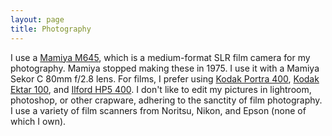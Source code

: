 ```yaml
---
layout: page
title: Photography
---
```


I use a <a href="http://camera-wiki.org/wiki/Mamiya_M645" target="_blank">Mamiya M645</a>, which is a medium-format SLR film camera for my photography. Mamiya stopped making these in 1975. I use it with a Mamiya Sekor C 80mm f/2.8 lens. For films, I prefer using <a href="https://grainsandsuch.co/kodak-portra-400-35-120">Kodak Portra 400</a>, <a href="https://www.analog.cafe/r/kodak-ektar-100-film-review-59np">Kodak Ektar 100</a>, and <a href="https://www.shopmoment.com/reviews/ilford-hp5-400-film-review">Ilford HP5 400</a>. I don't like to edit my pictures in lightroom, photoshop, or other crapware, adhering to the sanctity of film photography. I use a variety of film scanners from Noritsu, Nikon, and Epson (none of which I own).
